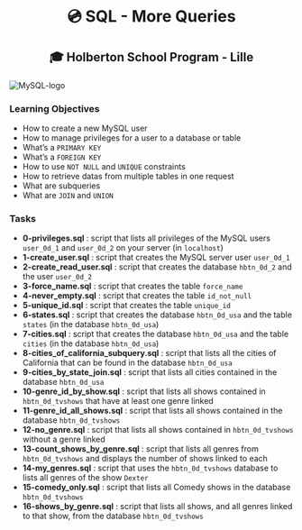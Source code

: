 # <p align="center">💿 SQL - More Queries</p>
## <p align="center">🎓 Holberton School Program - Lille</p>

![MySQL-logo](https://i.imgur.com/dTN8J3q.jpg)

### Learning Objectives
- How to create a new MySQL user
- How to manage privileges for a user to a database or table
- What’s a `PRIMARY KEY`
- What’s a `FOREIGN KEY`
- How to use `NOT NULL` and `UNIQUE` constraints
- How to retrieve datas from multiple tables in one request
- What are subqueries
- What are `JOIN` and `UNION`

### Tasks
- **0-privileges.sql** : script that lists all privileges of the MySQL users `user_0d_1` and `user_0d_2` on your server (in `localhost`)
- **1-create_user.sql** : script that creates the MySQL server user `user_0d_1`
- **2-create_read_user.sql** : script that creates the database `hbtn_0d_2` and the user `user_0d_2`
- **3-force_name.sql** : script that creates the table `force_name`
- **4-never_empty.sql** : script that creates the table `id_not_null`
- **5-unique_id.sql** : script that creates the table `unique_id`
- **6-states.sql** : script that creates the database `hbtn_0d_usa` and the table `states` (in the database `hbtn_0d_usa`)
- **7-cities.sql** : script that creates the database `hbtn_0d_usa` and the table `cities` (in the database `hbtn_0d_usa`)
- **8-cities_of_california_subquery.sql** : script that lists all the cities of California that can be found in the database `hbtn_0d_usa`
- **9-cities_by_state_join.sql** : script that lists all cities contained in the database `hbtn_0d_usa`
- **10-genre_id_by_show.sql** : script that lists all shows contained in `hbtn_0d_tvshows` that have at least one genre linked
- **11-genre_id_all_shows.sql** : script that lists all shows contained in the database `hbtn_0d_tvshows`
- **12-no_genre.sql** : script that lists all shows contained in `hbtn_0d_tvshows` without a genre linked
- **13-count_shows_by_genre.sql** : script that lists all genres from `hbtn_0d_tvshows` and displays the number of shows linked to each
- **14-my_genres.sql** : script that uses the `hbtn_0d_tvshows` database to lists all genres of the show `Dexter`
- **15-comedy_only.sql** : script that lists all Comedy shows in the database `hbtn_0d_tvshows`
- **16-shows_by_genre.sql** : script that lists all shows, and all genres linked to that show, from the database `hbtn_0d_tvshows`
